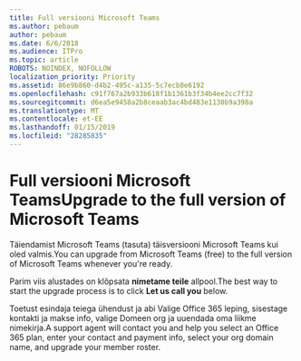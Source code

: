 ```yaml
---
title: Full versiooni Microsoft Teams
ms.author: pebaum
author: pebaum
ms.date: 6/6/2018
ms.audience: ITPro
ms.topic: article
ROBOTS: NOINDEX, NOFOLLOW
localization_priority: Priority
ms.assetid: 86e9b860-d4b2-495c-a135-5c7ecb8e6192
ms.openlocfilehash: c91f767a2b933b618f1b1361b3f34b4ee2cc7f32
ms.sourcegitcommit: d6ea5e9458a2b8ceaab3ac4bd483e1130b9a398a
ms.translationtype: MT
ms.contentlocale: et-EE
ms.lasthandoff: 01/15/2019
ms.locfileid: "28285835"
---
```

# <a name="upgrade-to-the-full-version-of-microsoft-teams"></a><span data-ttu-id="eff83-102">Full versiooni Microsoft Teams</span><span class="sxs-lookup"><span data-stu-id="eff83-102">Upgrade to the full version of Microsoft Teams</span></span>

<span data-ttu-id="eff83-103">Täiendamist Microsoft Teams (tasuta) täisversiooni Microsoft Teams kui oled valmis.</span><span class="sxs-lookup"><span data-stu-id="eff83-103">You can upgrade from Microsoft Teams (free) to the full version of Microsoft Teams whenever you're ready.</span></span>
  
<span data-ttu-id="eff83-104">Parim viis alustades on klõpsata **nimetame teile** allpool.</span><span class="sxs-lookup"><span data-stu-id="eff83-104">The best way to start the upgrade process is to click **Let us call you** below.</span></span> 
  
<span data-ttu-id="eff83-105">Toetust esindaja teiega ühendust ja abi Valige Office 365 leping, sisestage kontakti ja makse info, valige Domeen org ja uuendada oma liikme nimekirja.</span><span class="sxs-lookup"><span data-stu-id="eff83-105">A support agent will contact you and help you select an Office 365 plan, enter your contact and payment info, select your org domain name, and upgrade your member roster.</span></span>
  

